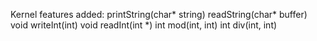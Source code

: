 Kernel features added: 
    printString(char* string)
    readString(char* buffer)
    void writeInt(int)
    void readInt(int *)
    int mod(int, int)
    int div(int, int)